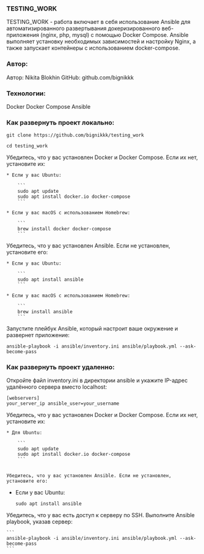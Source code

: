 ### TESTING_WORK

TESTING_WORK - работа включает в себя использование Ansible для автоматизированного развертывания докеризированного веб-приложения (nginx, php, mysql) с помощью Docker Compose. Ansible выполняет установку необходимых зависимостей и настройку Nginx, а также запускает контейнеры с использованием docker-compose.

### Автор:

Автор: Nikita Blokhin
GitHub: github.com/bignikkk

### Технологии:

Docker
Docker Compose
Ansible

### Как развернуть проект локально:

```
git clone https://github.com/bignikkk/testing_work
```

```
cd testing_work
```

Убедитесь, что у вас установлен Docker и Docker Compose. Если их нет, установите их:

```
* Если у вас Ubuntu:

    ```
    sudo apt update
    sudo apt install docker.io docker-compose
    ```

* Если у вас macOS с использованием Homebrew:

    ```
    brew install docker docker-compose
    ```

```
Убедитесь, что у вас установлен Ansible. Если не установлен, установите его:

```
* Если у вас Ubuntu:

    ```
    sudo apt install ansible
    ```

* Если у вас macOS с использованием Homebrew:

    ```
    brew install ansible
    ```
 ```
Запустите плейбук Ansible, который настроит ваше окружение и развернет приложение:

```
ansible-playbook -i ansible/inventory.ini ansible/playbook.yml --ask-become-pass

```

### Как развернуть проект удаленно:

Откройте файл inventory.ini в директории ansible и укажите IP-адрес удалённого сервера вместо localhost:

```
[webservers]
your_server_ip ansible_user=your_username
``` 

Убедитесь, что у вас установлен Docker и Docker Compose. Если их нет, установите их:

```
* Для Ubuntu:

    ```
    sudo apt update
    sudo apt install docker.io docker-compose
    ```


Убедитесь, что у вас установлен Ansible. Если не установлен, установите его:

```
* Если у вас Ubuntu:

    ```
    sudo apt install ansible
    ```

Убедитесь, что у вас есть доступ к серверу по SSH. Выполните Ansible playbook, указав сервер:

    ```
    ansible-playbook -i ansible/inventory.ini ansible/playbook.yml --ask-become-pass
    ```

